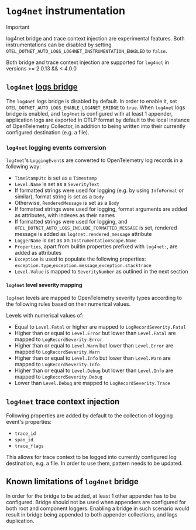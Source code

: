 # `log4net` instrumentation

> [!IMPORTANT]
> log4net bridge and trace context injection are experimental features.
> Both instrumentations can be disabled by setting `OTEL_DOTNET_AUTO_LOGS_LOG4NET_INSTRUMENTATION_ENABLED` to `false`.

Both bridge and trace context injection are supported for `log4net` in versions >= 2.0.13 && < 4.0.0

## `log4net` [logs bridge](https://opentelemetry.io/docs/specs/otel/glossary/#log-appender--bridge)

The `log4net` logs bridge is disabled by default. In order to enable it, set `OTEL_DOTNET_AUTO_LOGS_ENABLE_LOG4NET_BRIDGE` to `true`.
When `log4net` logs bridge is enabled, and `log4net` is configured with at least 1 appender, application logs are exported in OTLP 
format by default to the local instance of OpenTelemetry Collector, in addition to being written into their currently configured destination (e.g. a file).

### `log4net` logging events conversion

`log4net`'s `LoggingEvent`s are converted to OpenTelemetry log records in a following way:

- `TimeStampUtc` is set as a `Timestamp`
- `Level.Name` is set as a `SeverityText`
- If formatted strings were used for logging (e.g. by using `InfoFormat` or similar), format string is set as a `Body`
- Otherwise, `RenderedMessage` is set as a `Body`
- If formatted strings were used for logging, format arguments are added as attributes, with indexes as their names
- If formatted strings were used for logging, and `OTEL_DOTNET_AUTO_LOGS_INCLUDE_FORMATTED_MESSAGE` is set, rendered message
is added as `log4net.rendered_message` attribute
- `LoggerName` is set as an `InstrumentationScope.Name`
- `Properties`, apart from builtin properties prefixed with `log4net:`, are added as attributes
- `Exception` is used to populate the following properties: `exception.type`,`exception.message`,`exception.stacktrace`
- `Level.Value` is mapped to `SeverityNumber` as outlined in the next section

#### `log4net` level severity mapping

`log4net` levels are mapped to OpenTelemetry severity types according to the following rules based on their numerical values.

Levels with numerical values of:

- Equal to `Level.Fatal` or higher are mapped to `LogRecordSeverity.Fatal`
- Higher than or equal to `Level.Error` but lower than `Level.Fatal` are mapped to `LogRecordSeverity.Error`
- Higher than or equal to `Level.Warn` but lower than `Level.Error` are mapped to `LogRecordSeverity.Warn`
- Higher than or equal to `Level.Info` but lower than `Level.Warn` are mapped to `LogRecordSeverity.Info`
- Higher than or equal to `Level.Debug` but lower than `Level.Info` are mapped to `LogRecordSeverity.Debug`
- Lower than `Level.Debug` are mapped to `LogRecordSeverity.Trace`

## `log4net` trace context injection

Following properties are added by default to the collection of logging event's properties:

- `trace_id`
- `span_id`
- `trace_flags`

This allows for trace context to be logged into currently configured log destination, e.g. a file.
In order to use them, pattern needs to be updated.

## Known limitations of `log4net` bridge

In order for the bridge to be added, at least 1 other appender has to be configured.
Bridge should not be used when appenders are configured for both root and component loggers.
Enabling a bridge in such scenario would result in bridge being appended to both appender collections,
and logs duplication. 


